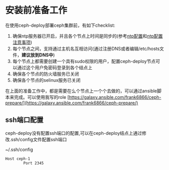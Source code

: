 # 安装前准备工作
在使用ceph-deploy部署ceph集群前，有如下checklist:  

1. 确保ntp服务器已开启，并且各个节点上时间是同步的(参考[ntp配置](https://frank6866.gitbooks.io/linux/content/chapters/software/linux-ntp.html)和[ntp配置注意事项](https://frank6866.gitbooks.io/linux/content/chapters/exception/linux-exception-ntp.html))
2. 每个节点之间，支持通过主机名互相访问(通过注册DNS或者编辑/etc/hosts文件，**建议放到DNS中**)
3. 每个节点上都需要创建一个具有sudo权限的用户，配置ceph-deploy节点可以通过这个用户免密码登录到各个结点上
4. 确保各个节点的防火墙服务已关闭
5. 确保各个节点的selinux服务已关闭

在上面的准备工作中，都是需要在么个节点上一个个去做的，可以通过ansible脚本来完成。可以使用我写的role [https://galaxy.ansible.com/frank6866/ceph-prepare/](https://galaxy.ansible.com/frank6866/ceph-prepare/)

## ssh端口配置

ceph-deploy没有配置ssh端口的配置,可以在ceph-deploy结点上通过修改.ssh/config文件配置ssh端口


~/.ssh/config

```
Host ceph-1
        Port 2345
```


